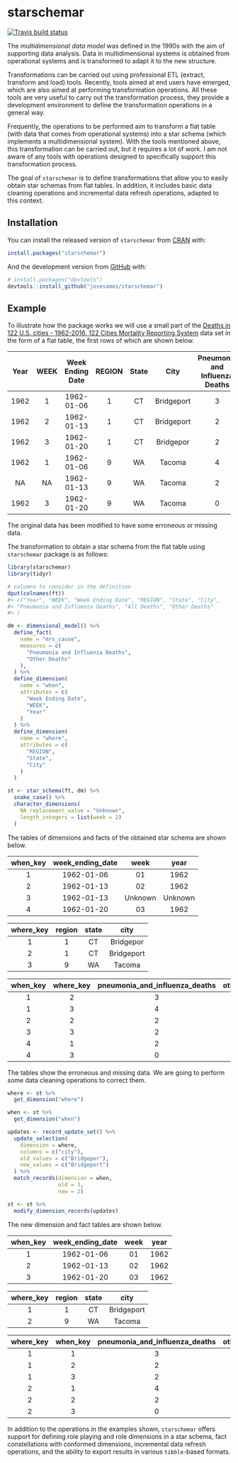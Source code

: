 
<!-- README.md is generated from README.Rmd. Please edit that file -->

# starschemar

<!-- badges: start -->

[![Travis build
status](https://travis-ci.com/josesamos/starschemar.svg?branch=master)](https://travis-ci.com/josesamos/starschemar)
<!-- badges: end -->

The *multidimensional data model* was defined in the 1990s with the aim
of supporting data analysis. Data in multidimensional systems is
obtained from operational systems and is transformed to adapt it to the
new structure.

Transformations can be carried out using professional ETL (extract,
transform and load) tools. Recently, tools aimed at end users have
emerged, which are also aimed at performing transformation operations.
All these tools are very useful to carry out the transformation process,
they provide a development environment to define the transformation
operations in a general way.

Frequently, the operations to be performed aim to transform a flat table
(with data that comes from operational systems) into a star schema
(which implements a multidimensional system). With the tools mentioned
above, this transformation can be carried out, but it requires a lot of
work. I am not aware of any tools with operations designed to
specifically support this transformation process.

The goal of `starschemar` is to define transformations that allow you to
easily obtain star schemas from flat tables. In addition, it includes
basic data cleaning operations and incremental data refresh operations,
adapted to this context.

## Installation

You can install the released version of `starschemar` from
[CRAN](https://CRAN.R-project.org) with:

``` r
install.packages("starschemar")
```

And the development version from [GitHub](https://github.com/) with:

``` r
# install.packages("devtools")
devtools::install_github("josesamos/starschemar")
```

## Example

To illustrate how the package works we will use a small part of the
[Deaths in 122 U.S. cities - 1962-2016. 122 Cities Mortality Reporting
System](https://catalog.data.gov/dataset/deaths-in-122-u-s-cities-1962-2016-122-cities-mortality-reporting-system)
data set in the form of a flat table, the first rows of which are shown
below.

| Year | WEEK | Week Ending Date | REGION | State |    City    | Pneumonia and Influenza Deaths | All Deaths | Other Deaths |
| :--: | :--: | :--------------: | :----: | :---: | :--------: | :----------------------------: | :--------: | :----------: |
| 1962 |  1   |    1962-01-06    |   1    |  CT   | Bridgeport |               3                |     46     |      43      |
| 1962 |  2   |    1962-01-13    |   1    |  CT   | Bridgeport |               2                |     43     |      41      |
| 1962 |  3   |    1962-01-20    |   1    |  CT   | Bridgepor  |               2                |     40     |      38      |
| 1962 |  1   |    1962-01-06    |   9    |  WA   |   Tacoma   |               4                |     50     |      46      |
|  NA  |  NA  |    1962-01-13    |   9    |  WA   |   Tacoma   |               2                |     45     |      43      |
| 1962 |  3   |    1962-01-20    |   9    |  WA   |   Tacoma   |               0                |     39     |      39      |

The original data has been modified to have some erroneous or missing
data.

The transformation to obtain a star schema from the flat table using
`starschemar` package is as follows:

``` r
library(starschemar)
library(tidyr)

# columns to consider in the definition
dput(colnames(ft))
#> c("Year", "WEEK", "Week Ending Date", "REGION", "State", "City", 
#> "Pneumonia and Influenza Deaths", "All Deaths", "Other Deaths"
#> )

dm <- dimensional_model() %>%
  define_fact(
    name = "mrs_cause",
    measures = c(
      "Pneumonia and Influenza Deaths",
      "Other Deaths"
    ),
  ) %>%
  define_dimension(
    name = "when",
    attributes = c(
      "Week Ending Date",
      "WEEK",
      "Year"
    )
  ) %>%
  define_dimension(
    name = "where",
    attributes = c(
      "REGION",
      "State",
      "City"
    )
  )

st <- star_schema(ft, dm) %>%
  snake_case() %>%
  character_dimensions(
    NA_replacement_value = "Unknown",
    length_integers = list(week = 2)
  )
```

The tables of dimensions and facts of the obtained star schema are shown
below.

| when\_key | week\_ending\_date |  week   |  year   |
| :-------: | :----------------: | :-----: | :-----: |
|     1     |     1962-01-06     |   01    |  1962   |
|     2     |     1962-01-13     |   02    |  1962   |
|     3     |     1962-01-13     | Unknown | Unknown |
|     4     |     1962-01-20     |   03    |  1962   |

| where\_key | region | state |    city    |
| :--------: | :----: | :---: | :--------: |
|     1      |   1    |  CT   | Bridgepor  |
|     2      |   1    |  CT   | Bridgeport |
|     3      |   9    |  WA   |   Tacoma   |

| when\_key | where\_key | pneumonia\_and\_influenza\_deaths | other\_deaths | nrow\_agg |
| :-------: | :--------: | :-------------------------------: | :-----------: | :-------: |
|     1     |     2      |                 3                 |      43       |     1     |
|     1     |     3      |                 4                 |      46       |     1     |
|     2     |     2      |                 2                 |      41       |     1     |
|     3     |     3      |                 2                 |      43       |     1     |
|     4     |     1      |                 2                 |      38       |     1     |
|     4     |     3      |                 0                 |      39       |     1     |

The tables show the erroneous and missing data. We are going to perform
some data cleaning operations to correct them.

``` r
where <- st %>%
  get_dimension("where")

when <- st %>%
  get_dimension("when")

updates <- record_update_set() %>%
  update_selection(
    dimension = where,
    columns = c("city"),
    old_values = c("Bridgepor"),
    new_values = c("Bridgeport")
  ) %>%
  match_records(dimension = when,
                old = 3,
                new = 2)

st <- st %>%
  modify_dimension_records(updates)
```

The new dimension and fact tables are shown below.

| when\_key | week\_ending\_date | week | year |
| :-------: | :----------------: | :--: | :--: |
|     1     |     1962-01-06     |  01  | 1962 |
|     2     |     1962-01-13     |  02  | 1962 |
|     3     |     1962-01-20     |  03  | 1962 |

| where\_key | region | state |    city    |
| :--------: | :----: | :---: | :--------: |
|     1      |   1    |  CT   | Bridgeport |
|     2      |   9    |  WA   |   Tacoma   |

| where\_key | when\_key | pneumonia\_and\_influenza\_deaths | other\_deaths | nrow\_agg |
| :--------: | :-------: | :-------------------------------: | :-----------: | :-------: |
|     1      |     1     |                 3                 |      43       |     1     |
|     1      |     2     |                 2                 |      41       |     1     |
|     1      |     3     |                 2                 |      38       |     1     |
|     2      |     1     |                 4                 |      46       |     1     |
|     2      |     2     |                 2                 |      43       |     1     |
|     2      |     3     |                 0                 |      39       |     1     |

In addition to the operations in the examples shown, `starschemar`
offers support for defining role playing and role dimensions in a star
schema, fact constellations with conformed dimensions, incremental data
refresh operations, and the ability to export results in various
`tibble`-based formats.
